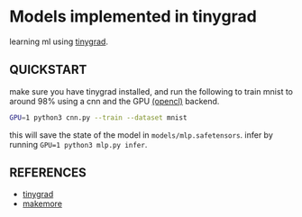 # Models implemented in tinygrad

learning ml using [tinygrad](https://github.com/tinygrad/tinygrad).

## QUICKSTART

make sure you have tinygrad installed, and run the following to train mnist to around 98% using a cnn and the GPU [(opencl)](https://www.khronos.org/opencl/) backend.

```bash
GPU=1 python3 cnn.py --train --dataset mnist
```

this will save the state of the model in `models/mlp.safetensors`. infer by running `GPU=1 python3 mlp.py infer`.

## REFERENCES

- [tinygrad](https://github.com/tinygrad/tinygrad)
- [makemore](https://github.com/karpathy/makemore/tree/master)
